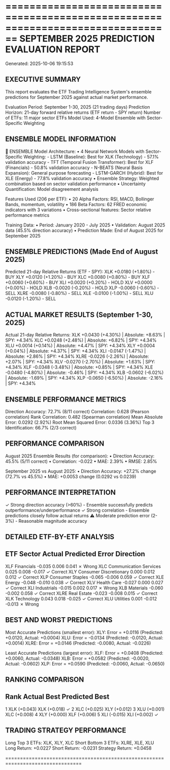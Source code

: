 ================================================================================
SEPTEMBER 2025 PREDICTION EVALUATION REPORT
================================================================================
Generated: 2025-10-06 19:15:53

EXECUTIVE SUMMARY
----------------------------------------
This report evaluates the ETF Trading Intelligence System's ensemble
predictions for September 2025 against actual market performance.

Evaluation Period: September 1-30, 2025 (21 trading days)
Prediction Horizon: 21-day forward relative returns (ETF return - SPY return)
Number of ETFs: 11 major sector ETFs
Model Used: 4-Model Ensemble with Sector-Specific Weighting

ENSEMBLE MODEL INFORMATION
----------------------------------------
🔗 ENSEMBLE Model Architecture:
  • 4 Neural Network Models with Sector-Specific Weighting:
    - LSTM (Baseline): Best for XLK (Technology) - 57.1% validation accuracy
    - TFT (Temporal Fusion Transformer): Best for XLF (Financials) - 50.8% validation accuracy
    - N-BEATS (Neural Basis Expansion): General purpose forecasting
    - LSTM-GARCH (Hybrid): Best for XLE (Energy) - 77.8% validation accuracy
  • Ensemble Strategy: Weighted combination based on sector validation performance
  • Uncertainty Quantification: Model disagreement analysis

Features Used (206 per ETF):
  • 20 Alpha Factors: RSI, MACD, Bollinger Bands, momentum, volatility
  • 186 Beta Factors: 62 FRED economic indicators with 3 variations
  • Cross-sectional features: Sector relative performance metrics

Training Data:
  • Period: January 2020 - July 2025
  • Validation: August 2025 data (45.5% direction accuracy)
  • Prediction Made: End of August 2025 for September 2025

ENSEMBLE PREDICTIONS (Made End of August 2025)
----------------------------------------
Predicted 21-day Relative Returns (ETF - SPY):
  XLK    +0.0180 (+1.80%) - BUY
  XLY    +0.0120 (+1.20%) - BUY
  XLC    +0.0080 (+0.80%) - BUY
  XLF    +0.0060 (+0.60%) - BUY
  XLI    +0.0020 (+0.20%) - HOLD
  XLV    +0.0000 (+0.00%) - HOLD
  XLB    -0.0020 (-0.20%) - HOLD
  XLP    -0.0060 (-0.60%) - SELL
  XLRE   -0.0080 (-0.80%) - SELL
  XLE    -0.0100 (-1.00%) - SELL
  XLU    -0.0120 (-1.20%) - SELL

ACTUAL MARKET RESULTS (September 1-30, 2025)
----------------------------------------
Actual 21-day Relative Returns:
  XLK    +0.0430 (+4.30%) | Absolute: +8.63% | SPY: +4.34%
  XLC    +0.0248 (+2.48%) | Absolute: +6.82% | SPY: +4.34%
  XLU    +0.0014 (+0.14%) | Absolute: +4.47% | SPY: +4.34%
  XLY    +0.0004 (+0.04%) | Absolute: +4.37% | SPY: +4.34%
  XLI    -0.0147 (-1.47%) | Absolute: +2.86% | SPY: +4.34%
  XLRE   -0.0226 (-2.26%) | Absolute: +2.07% | SPY: +4.34%
  XLV    -0.0270 (-2.70%) | Absolute: +1.63% | SPY: +4.34%
  XLF    -0.0348 (-3.48%) | Absolute: +0.85% | SPY: +4.34%
  XLE    -0.0480 (-4.80%) | Absolute: -0.46% | SPY: +4.34%
  XLB    -0.0602 (-6.02%) | Absolute: -1.69% | SPY: +4.34%
  XLP    -0.0650 (-6.50%) | Absolute: -2.16% | SPY: +4.34%

ENSEMBLE PERFORMANCE METRICS
----------------------------------------
Direction Accuracy:      72.7% (8/11 correct)
Correlation:            0.628 (Pearson correlation)
Rank Correlation:       0.482 (Spearman correlation)
Mean Absolute Error:    0.0292 (2.92%)
Root Mean Squared Error: 0.0336 (3.36%)
Top 3 Identification:   66.7% (2/3 correct)

PERFORMANCE COMPARISON
----------------------------------------
August 2025 Ensemble Results (for comparison):
  • Direction Accuracy: 45.5% (5/11 correct)
  • Correlation: -0.022
  • MAE: 2.39%
  • RMSE: 2.85%

September 2025 vs August 2025:
  • Direction Accuracy: +27.2% change (72.7% vs 45.5%)
  • MAE: +0.0053 change (0.0292 vs 0.0239)

PERFORMANCE INTERPRETATION
----------------------------------------
✓ Strong direction accuracy (>60%) - Ensemble successfully predicts outperformance/underperformance
✓ Strong correlation - Ensemble predictions closely follow actual returns
⚠ Moderate prediction error (2-3%) - Reasonable magnitude accuracy

DETAILED ETF-BY-ETF ANALYSIS
----------------------------------------
ETF    Sector                      Actual  Predicted    Error  Direction
-----------------------------------------------------------------------------
XLF    Financials                  -0.035      0.006    0.041    ✗ Wrong
XLC    Communication Services       0.025      0.008   -0.017  ✓ Correct
XLY    Consumer Discretionary       0.000      0.012    0.012  ✓ Correct
XLP    Consumer Staples            -0.065     -0.006    0.059  ✓ Correct
XLE    Energy                      -0.048     -0.010    0.038  ✓ Correct
XLV    Health Care                 -0.027      0.000    0.027  ✓ Correct
XLI    Industrials                 -0.015      0.002    0.017    ✗ Wrong
XLB    Materials                   -0.060     -0.002    0.058  ✓ Correct
XLRE   Real Estate                 -0.023     -0.008    0.015  ✓ Correct
XLK    Technology                   0.043      0.018   -0.025  ✓ Correct
XLU    Utilities                    0.001     -0.012   -0.013    ✗ Wrong

BEST AND WORST PREDICTIONS
----------------------------------------
Most Accurate Predictions (smallest error):
  XLY: Error = +0.0116 (Predicted: +0.0120, Actual: +0.0004)
  XLU: Error = -0.0134 (Predicted: -0.0120, Actual: +0.0014)
  XLRE: Error = +0.0146 (Predicted: -0.0080, Actual: -0.0226)

Least Accurate Predictions (largest error):
  XLF: Error = +0.0408 (Predicted: +0.0060, Actual: -0.0348)
  XLB: Error = +0.0582 (Predicted: -0.0020, Actual: -0.0602)
  XLP: Error = +0.0590 (Predicted: -0.0060, Actual: -0.0650)

RANKING COMPARISON
----------------------------------------
Rank       Actual Best  Predicted Best
------------------------------------
1           XLK (+0.043)      XLK (+0.018) ✓
2           XLC (+0.025)      XLY (+0.012) 
3           XLU (+0.001)      XLC (+0.008) 
4           XLY (+0.000)      XLF (+0.006) 
5           XLI (-0.015)      XLI (+0.002) ✓

TRADING STRATEGY PERFORMANCE
----------------------------------------
Long Top 3 ETFs:    XLK, XLY, XLC
Short Bottom 3 ETFs: XLRE, XLE, XLU
Long Return:        +0.0227
Short Return:       -0.0231
Strategy Return:    +0.0458

================================================================================